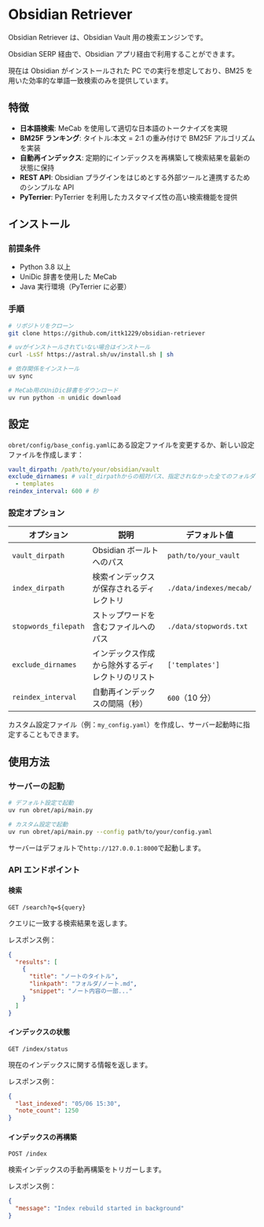 # Obsidian Retriever

Obsidian Retriever は、Obsidian Vault 用の検索エンジンです。

Obsidian SERP 経由で、Obsidian アプリ経由で利用することができます。

現在は Obsidian がインストールされた PC での実行を想定しており、BM25 を用いた効率的な単語一致検索のみを提供しています。

## 特徴

- **日本語検索**: MeCab を使用して適切な日本語のトークナイズを実現
- **BM25F ランキング**: タイトル:本文 = 2:1 の重み付けで BM25F アルゴリズムを実装
- **自動再インデックス**: 定期的にインデックスを再構築して検索結果を最新の状態に保持
- **REST API**: Obsidian プラグインをはじめとする外部ツールと連携するためのシンプルな API
- **PyTerrier**: PyTerrier を利用したカスタマイズ性の高い検索機能を提供

## インストール

### 前提条件

- Python 3.8 以上
- UniDic 辞書を使用した MeCab
- Java 実行環境（PyTerrier に必要）

### 手順

```sh
# リポジトリをクローン
git clone https://github.com/ittk1229/obsidian-retriever

# uvがインストールされていない場合はインストール
curl -LsSf https://astral.sh/uv/install.sh | sh

# 依存関係をインストール
uv sync

# MeCab用のUniDic辞書をダウンロード
uv run python -m unidic download
```

## 設定

`obret/config/base_config.yaml`にある設定ファイルを変更するか、新しい設定ファイルを作成します：

```yaml
vault_dirpath: /path/to/your/obsidian/vault
exclude_dirnames: # valt_dirpathからの相対パス、指定されなかった全てのフォルダからmdを探して処理
  - templates
reindex_interval: 600 # 秒
```

### 設定オプション

| オプション           | 説明                                             | デフォルト値            |
| -------------------- | ------------------------------------------------ | ----------------------- |
| `vault_dirpath`      | Obsidian ボールトへのパス                        | `path/to/your_vault`    |
| `index_dirpath`      | 検索インデックスが保存されるディレクトリ         | `./data/indexes/mecab/` |
| `stopwords_filepath` | ストップワードを含むファイルへのパス             | `./data/stopwords.txt`  |
| `exclude_dirnames`   | インデックス作成から除外するディレクトリのリスト | `['templates']`         |
| `reindex_interval`   | 自動再インデックスの間隔（秒）                   | `600`（10 分）          |

カスタム設定ファイル（例：`my_config.yaml`）を作成し、サーバー起動時に指定することもできます。

## 使用方法

### サーバーの起動

```sh
# デフォルト設定で起動
uv run obret/api/main.py

# カスタム設定で起動
uv run obret/api/main.py --config path/to/your/config.yaml
```

サーバーはデフォルトで`http://127.0.0.1:8000`で起動します。

### API エンドポイント

#### 検索

```
GET /search?q=${query}
```

クエリに一致する検索結果を返します。

レスポンス例：

```json
{
  "results": [
    {
      "title": "ノートのタイトル",
      "linkpath": "フォルダ/ノート.md",
      "snippet": "ノート内容の一部..."
    }
  ]
}
```

#### インデックスの状態

```
GET /index/status
```

現在のインデックスに関する情報を返します。

レスポンス例：

```json
{
  "last_indexed": "05/06 15:30",
  "note_count": 1250
}
```

#### インデックスの再構築

```
POST /index
```

検索インデックスの手動再構築をトリガーします。

レスポンス例：

```json
{
  "message": "Index rebuild started in background"
}
```
